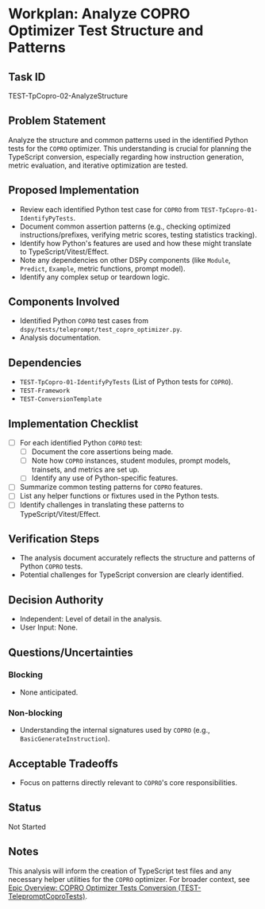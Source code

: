 # Workplan: Analyze COPRO Optimizer Test Structure and Patterns

## Task ID
TEST-TpCopro-02-AnalyzeStructure

## Problem Statement
Analyze the structure and common patterns used in the identified Python tests for the `COPRO` optimizer. This understanding is crucial for planning the TypeScript conversion, especially regarding how instruction generation, metric evaluation, and iterative optimization are tested.

## Proposed Implementation
- Review each identified Python test case for `COPRO` from `TEST-TpCopro-01-IdentifyPyTests`.
- Document common assertion patterns (e.g., checking optimized instructions/prefixes, verifying metric scores, testing statistics tracking).
- Identify how Python's features are used and how these might translate to TypeScript/Vitest/Effect.
- Note any dependencies on other DSPy components (like `Module`, `Predict`, `Example`, metric functions, prompt model).
- Identify any complex setup or teardown logic.

## Components Involved
- Identified Python `COPRO` test cases from `dspy/tests/teleprompt/test_copro_optimizer.py`.
- Analysis documentation.

## Dependencies
- `TEST-TpCopro-01-IdentifyPyTests` (List of Python tests for `COPRO`).
- `TEST-Framework`
- `TEST-ConversionTemplate`

## Implementation Checklist
- [ ] For each identified Python `COPRO` test:
    - [ ] Document the core assertions being made.
    - [ ] Note how `COPRO` instances, student modules, prompt models, trainsets, and metrics are set up.
    - [ ] Identify any use of Python-specific features.
- [ ] Summarize common testing patterns for `COPRO` features.
- [ ] List any helper functions or fixtures used in the Python tests.
- [ ] Identify challenges in translating these patterns to TypeScript/Vitest/Effect.

## Verification Steps
- The analysis document accurately reflects the structure and patterns of Python `COPRO` tests.
- Potential challenges for TypeScript conversion are clearly identified.

## Decision Authority
- Independent: Level of detail in the analysis.
- User Input: None.

## Questions/Uncertainties
### Blocking
- None anticipated.
### Non-blocking
- Understanding the internal signatures used by `COPRO` (e.g., `BasicGenerateInstruction`).

## Acceptable Tradeoffs
- Focus on patterns directly relevant to `COPRO`'s core responsibilities.

## Status
Not Started

## Notes
This analysis will inform the creation of TypeScript test files and any necessary helper utilities for the `COPRO` optimizer.
For broader context, see [Epic Overview: COPRO Optimizer Tests Conversion (TEST-TelepromptCoproTests)](../../docs/planning/workplans/TEST-TelepromptCoproTests.md).